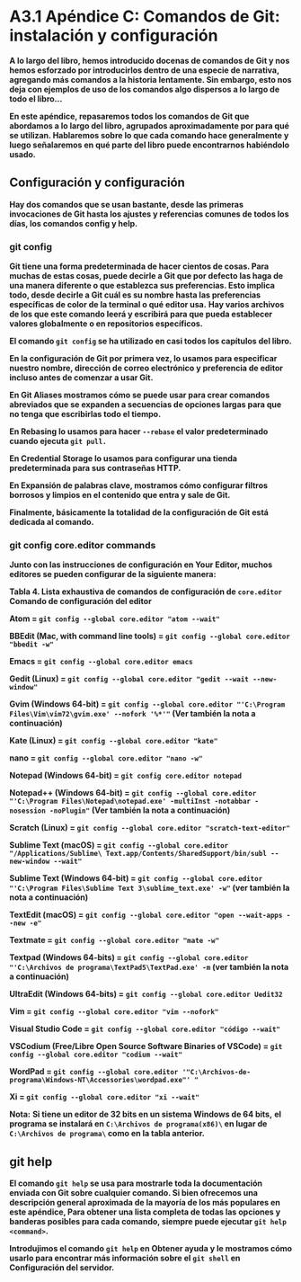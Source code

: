 # **A3.1 Apéndice C: Comandos de Git: instalación y configuración**

**A lo largo del libro, hemos introducido docenas de comandos de Git y nos hemos esforzado por introducirlos dentro de una especie de narrativa, agregando más comandos a la historia lentamente. Sin embargo, esto nos deja con ejemplos de uso de los comandos algo dispersos a lo largo de todo el libro...**

**En este apéndice, repasaremos todos los comandos de Git que abordamos a lo largo del libro, agrupados aproximadamente por para qué se utilizan. Hablaremos sobre lo que cada comando hace generalmente y luego señalaremos en qué parte del libro puede encontrarnos habiéndolo usado.**

## **Configuración y configuración**

**Hay dos comandos que se usan bastante, desde las primeras invocaciones de Git hasta los ajustes y referencias comunes de todos los días, los comandos config y help.**

### **git config**

**Git tiene una forma predeterminada de hacer cientos de cosas. Para muchas de estas cosas, puede decirle a Git que por defecto las haga de una manera diferente o que establezca sus preferencias. Esto implica todo, desde decirle a Git cuál es su nombre hasta las preferencias específicas de color de la terminal o qué editor usa.**
**Hay varios archivos de los que este comando leerá y escribirá para que pueda establecer valores globalmente o en repositorios específicos.**

**El comando `git config` se ha utilizado en casi todos los capítulos del libro.**

**En la configuración de Git por primera vez, lo usamos para especificar nuestro nombre, dirección de correo electrónico y preferencia de editor incluso antes de comenzar a usar Git.**

**En Git Aliases mostramos cómo se puede usar para crear comandos abreviados que se expanden a secuencias de opciones largas para que no tenga que escribirlas todo el tiempo.**

**En Rebasing lo usamos para hacer `--rebase` el valor predeterminado cuando ejecuta `git pull.`**

**En Credential Storage lo usamos para configurar una tienda predeterminada para sus contraseñas HTTP.**

**En Expansión de palabras clave, mostramos cómo configurar filtros borrosos y limpios en el contenido que entra y sale de Git.**

**Finalmente, básicamente la totalidad de la configuración de Git está dedicada al comando.**

### **git config core.editor commands**

**Junto con las instrucciones de configuración en Your Editor, muchos editores se pueden configurar de la siguiente manera:**

**Tabla 4. Lista exhaustiva de comandos de configuración de `core.editor` Comando de configuración del editor**

**Atom = `git config --global core.editor "atom --wait"`**

**BBEdit (Mac, with command line tools) = `git config --global core.editor "bbedit -w"`**

**Emacs = `git config --global core.editor emacs`**

**Gedit (Linux) = `git config --global core.editor "gedit --wait --new-window"`**

**Gvim (Windows 64-bit) = `git config --global core.editor "'C:\Program Files\Vim\vim72\gvim.exe' --nofork '%*'"` (Ver también la nota a continuación)**

**Kate (Linux) = `git config --global core.editor "kate"`**

**nano = `git config --global core.editor "nano -w"`**

**Notepad (Windows 64-bit) = `git config core.editor notepad`**

**Notepad++ (Windows 64-bit) = `git config --global core.editor "'C:\Program Files\Notepad\notepad.exe' -multiInst -notabbar -nosession -noPlugin"` (Ver también la nota a continuación)**

**Scratch (Linux) = `git config --global core.editor "scratch-text-editor"`**

**Sublime Text (macOS) = `git config --global core.editor "/Applications/Sublime\ Text.app/Contents/SharedSupport/bin/subl --new-window --wait"`**

**Sublime Text (Windows 64-bit) = `git config --global core.editor "'C:\Program Files\Sublime Text 3\sublime_text.exe' -w"` (ver también la nota a continuación)**

**TextEdit (macOS) = `git config --global core.editor "open --wait-apps --new -e"`**

**Textmate = `git config --global core.editor "mate -w"`**

**Textpad (Windows 64-bits) = `git config --global core.editor "'C:\Archivos de programa\TextPad5\TextPad.exe' -m` (ver también la nota a continuación)**

**UltraEdit (Windows 64-bits) = `git config --global core.editor Uedit32`**

**Vim = `git config --global core.editor "vim --nofork"`**

**Visual Studio Code = `git config --global core.editor "código --wait"`**

**VSCodium (Free/Libre Open Source Software Binaries of VSCode) = `git config --global core.editor "codium --wait"`**

**WordPad = `git config --global core.editor '"C:\Archivos-de-programa\Windows-NT\Accessories\wordpad.exe"' "`**

**Xi = `git config --global core.editor "xi --wait"`**

**Nota:**
**Si tiene un editor de 32 bits en un sistema Windows de 64 bits,**
**el programa se instalará en `C:\Archivos de programa(x86)\` en lugar de `C:\Archivos de programa\` como en la tabla anterior.**

## **git help**

**El comando `git help` se usa para mostrarle toda la documentación enviada con Git sobre cualquier comando. Si bien ofrecemos una descripción general aproximada de la mayoría de los más populares en este apéndice, Para obtener una lista completa de todas las opciones y banderas posibles para cada comando, siempre puede ejecutar `git help <command>`.**

**Introdujimos el comando `git help` en Obtener ayuda y le mostramos cómo usarlo para encontrar más información sobre el `git shell` en Configuración del servidor.**